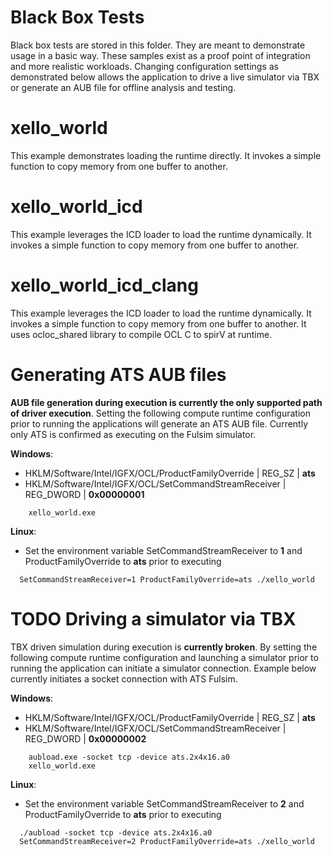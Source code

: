 # Black Box Tests
Black box tests are stored in this folder.   They are meant to demonstrate usage in a basic way. These samples exist as a proof point of integration and more realistic workloads.  Changing configuration settings as demonstrated below allows the application to drive a live simulator via TBX or generate an AUB file for offline analysis and testing.

# xello_world
This example demonstrates loading the runtime directly. It invokes a simple function to copy memory from one buffer to another.

# xello_world_icd
This example leverages the ICD loader to load the runtime dynamically. It invokes a simple function to copy memory from one buffer to another.

# xello_world_icd_clang
This example leverages the ICD loader to load the runtime dynamically. It invokes a simple function to copy memory from one buffer to another. It uses ocloc_shared library to compile OCL C to spirV at runtime.

# Generating ATS AUB files
**AUB file generation during execution is currently the only supported path of driver execution**.  Setting the following compute runtime configuration prior to running the applications will generate an ATS AUB file. Currently only ATS is confirmed as executing on the Fulsim simulator.

**Windows**:  
  * HKLM/Software/Intel/IGFX/OCL/ProductFamilyOverride | REG_SZ | **ats**
  * HKLM/Software/Intel/IGFX/OCL/SetCommandStreamReceiver | REG_DWORD | **0x00000001**
~~~~
    xello_world.exe
  ~~~~

**Linux**:
  * Set the environment variable SetCommandStreamReceiver to **1** and ProductFamilyOverride to **ats** prior to executing
  ~~~~
    SetCommandStreamReceiver=1 ProductFamilyOverride=ats ./xello_world
  ~~~~

# **TODO** Driving a simulator via TBX 
TBX driven simulation during execution is **currently broken**.  By setting the following compute runtime configuration and launching a simulator prior to running the application can initiate a simulator connection.  Example below currently initiates a socket connection with ATS Fulsim.  

**Windows**:  
  * HKLM/Software/Intel/IGFX/OCL/ProductFamilyOverride | REG_SZ | **ats**
  * HKLM/Software/Intel/IGFX/OCL/SetCommandStreamReceiver | REG_DWORD | **0x00000002**
~~~~
    aubload.exe -socket tcp -device ats.2x4x16.a0
    xello_world.exe
  ~~~~

**Linux**:
  * Set the environment variable SetCommandStreamReceiver to **2** and ProductFamilyOverride to **ats** prior to executing
  ~~~~
    ./aubload -socket tcp -device ats.2x4x16.a0
    SetCommandStreamReceiver=2 ProductFamilyOverride=ats ./xello_world
  ~~~~
  
